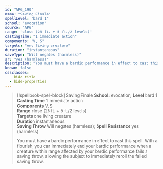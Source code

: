 ```yaml
---
id: "APG_190"
name: "Saving Finale"
spellLevel: "bard 1"
school: "evocation"
source: "APG"
range: "close (25 ft. + 5 ft./2 levels)"
castingTime: "1 immediate action"
components: "V, S"
targets: "one living creature"
duration: "instantaneous"
saveType: "Will negates (harmless)"
sr: "yes (harmless)"
description: "You must have a bardic performance in effect to cast this spell. With a flourish, you can immediately end your bardic performance when a creature within range affected by your bardic performance fails a saving throw, allowing the subject to immediately reroll the failed saving throw."
known: false
cssclasses:
  - hide-title
  - hide-properties
---
```


> [!spellbook-spell-block] Saving Finale
> **School:** evocation; **Level** bard 1
> **Casting Time** 1 immediate action  
> **Components** V, S  
> **Range** close (25 ft. + 5 ft./2 levels)  
> **Targets** one living creature  
> **Duration** instantaneous  
> **Saving Throw** Will negates (harmless); **Spell Resistance** yes (harmless)
> 
> You must have a bardic performance in effect to cast this spell. With a flourish, you can immediately end your bardic performance when a creature within range affected by your bardic performance fails a saving throw, allowing the subject to immediately reroll the failed saving throw.